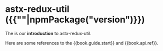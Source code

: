 # astx-redux-util ({{""|npmPackage("version")}})

The is our **introduction** to astx-redux-util.

Here are some references to the {{book.guide.start}} and {{book.api.ref}}.
